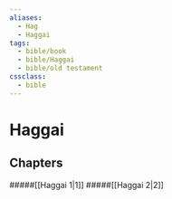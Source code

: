 ```yaml
---
aliases:
  - Hag
  - Haggai
tags:
  - bible/book
  - bible/Haggai
  - bible/old testament
cssclass:
  - bible
---
```


# Haggai

## Chapters

#####[[Haggai 1|1]]
#####[[Haggai 2|2]]

